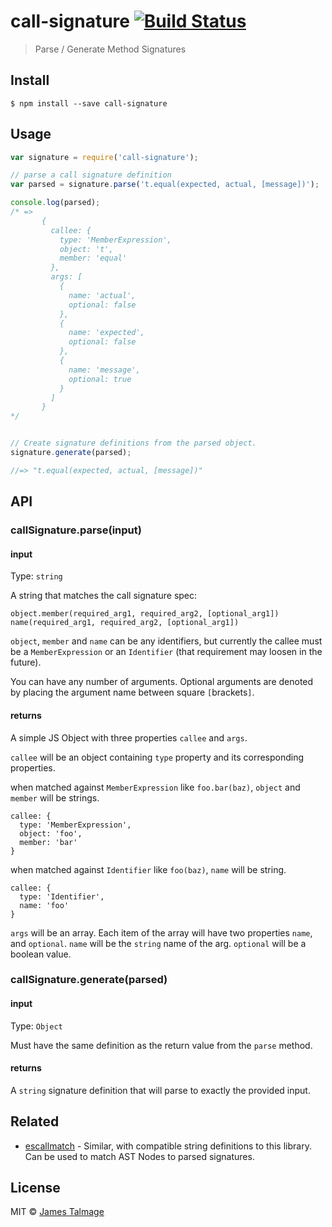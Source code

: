 # call-signature [![Build Status](https://travis-ci.org/jamestalmage/call-signature.svg?branch=master)](https://travis-ci.org/jamestalmage/call-signature)

> Parse / Generate Method Signatures


## Install

```
$ npm install --save call-signature
```


## Usage

```js
var signature = require('call-signature');

// parse a call signature definition
var parsed = signature.parse('t.equal(expected, actual, [message])');

console.log(parsed);
/* =>  
       {
         callee: {
           type: 'MemberExpression',
           object: 't',
           member: 'equal'
         },
         args: [
           {
             name: 'actual',
             optional: false
           },
           {
             name: 'expected',
             optional: false
           },
           {
             name: 'message',
             optional: true
           }
         ]
       }
*/


// Create signature definitions from the parsed object.
signature.generate(parsed);

//=> "t.equal(expected, actual, [message])"
```


## API

### callSignature.parse(input)

#### input

Type: `string`

A string that matches the call signature spec:

`object.member(required_arg1, required_arg2, [optional_arg1])`
`name(required_arg1, required_arg2, [optional_arg1])`

`object`, `member` and `name` can be any identifiers, but currently the callee must be a `MemberExpression` or an `Identifier` (that requirement may loosen in the future).
 
You can have any number of arguments. Optional arguments are denoted by placing the argument name between square `[`brackets`]`.

#### returns

A simple JS Object with three properties `callee` and `args`.

`callee` will be an object containing `type` property and its corresponding properties.

when matched against `MemberExpression` like `foo.bar(baz)`, `object` and `member` will be strings.

    callee: {
      type: 'MemberExpression',
      object: 'foo',
      member: 'bar'
    }

when matched against `Identifier` like `foo(baz)`, `name` will be string.

    callee: {
      type: 'Identifier',
      name: 'foo'
    }

`args` will be an array. Each item of the array will have two properties `name`, and `optional`. 
 `name` will be the `string` name of the arg. `optional` will be a boolean value.

### callSignature.generate(parsed)

#### input

Type: `Object`

Must have the same definition as the return value from the `parse` method.

#### returns

A `string` signature definition that will parse to exactly the provided input.

## Related

- [escallmatch](https://www.npmjs.com/package/escallmatch) - Similar, with compatible string definitions to this library. Can be used to match AST Nodes to parsed signatures.

## License

MIT © [James Talmage](http://github.com/jamestalmage)
